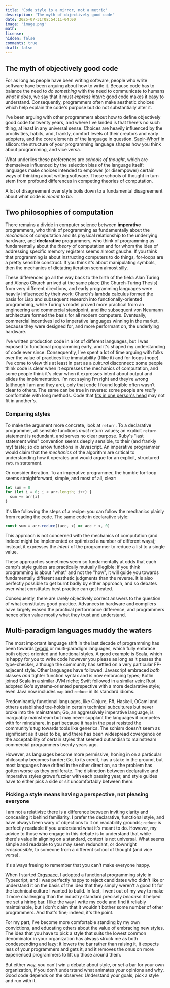 ```yaml
---
title: 'Code style is a mirror, not a metric'
description: 'The myth of objectively good code'
date: 2025-07-31T08:54:11-04:00
image: 'image.png'
math:
license:
hidden: false
comments: true
draft: false
---
```


## The myth of objectively good code

For as long as people have been writing software, people who write software have been arguing about how to write it. Because code has to balance the need to _do something_ with the need to communicate to humans _what it does_, we say that it must _express intent_: good code makes it easy to understand. Consequently, programmers often make aesthetic choices which help explain the code's purpose but do not substantially alter it.

I've been arguing with other programmers about how to define objectively good code for twenty years, and where I've landed is that there's no such thing, at least in any universal sense. Choices are heavily influenced by the proclivities, habits, and, frankly, comfort levels of their creators and early adopters, and the core elements of the language in question. [Sapir-Whorf](https://en.wikipedia.org/wiki/Linguistic_relativity) in silicon: the structure of your programming language shapes how you think about programming, and vice versa.

What underlies these preferences are _schools of thought_, which are themselves influenced by the selection bias of the language itself: languages make choices intended to empower (or disempower) certain ways of thinking about writing software. Those schools of thought in turn stem from profound differences in competing theories of computation.

A lot of disagreement over style boils down to a fundamental disagreement about what code is _meant to be_.

## Two philosophies of computation

There remains a divide in computer science between **imperative** programmers, who think of programming as fundamentally about the _mechanics_ of computation and its physical relationship to the underlying hardware, and **declarative** programmers, who think of programming as fundamentally about the _theory_ of computation and for whom the idea of addressing specific memory registers seems almost gauche. If you think that programming is about instructing computers to do things, for-loops are a pretty sensible construct. If you think it's about manipulating symbols, then the mechanics of dictating iteration seem almost silly.

These differences go all the way back to the birth of the field: Alan Turing and Alonzo Church arrived at the same place (the Church-Turing Thesis) from very different directions, and early programming languages were heavily influenced by their work: Church's lambda calculus formed the basis for Lisp and subsequent research into functionally-oriented programming, while Turing's model proved more practical from an engineering and commercial standpoint, and the subsequent von Neumann architecture formed the basis for all modern computers. Eventually, commercial incentives led to imperative languages winning in the market, because they were designed for, and more performant on, the underlying hardware.

I've written production code in a lot of different languages, but I was exposed to functional programming early, and it's shaped my understanding of code ever since. Consequently, I've spent a lot of time arguing with folks over the value of practices like immutability (I like it) and for-loops (nope). I've come to view this at least in part as a _cultural_ disconnect: some people think code is clear when it expresses the mechanics of computation, and some people think it's clear when it expresses intent about output and elides the implementation. I’m not saying I’m right and they’re wrong (although I am and they are), only that code I found legible often wasn’t clear to others. The same can be true in reverse: some people are _really_ comfortable with long methods. Code that [fits in one person's head](https://www.youtube.com/watch?v=4Y0tOi7QWqM) may not fit in another's.

### Comparing styles

To make the argument more concrete, look at `return`. To a declarative programmer, all sensible functions _must_ return values; an explicit `return` statement is redundant, and serves no clear purpose. Ruby's "last statement wins" convention seems deeply sensible, to their (and frankly my) taste; so do arrow functions in Javascript. An imperative programmer would claim that the _mechanics_ of the algorithm are critical to understanding how it operates and would argue for an explicit, structured `return` statement.

Or consider iteration. To an imperative programmer, the humble for-loop seems straightforward, simple, and most of all, clear:

```ts
let sum = 0
for (let i = 0; i < arr.length; i++) {
  sum += arr[i]
}
```

It's like following the steps of a recipe: you can follow the mechanics plainly from reading the code. The same code in declarative style:

```ts
const sum = arr.reduce((acc, x) => acc + x, 0)
```

This approach is not concerned with the mechanics of computation (and indeed might be implemented or optimized a number of different ways); instead, it expresses the _intent_ of the programmer to reduce a list to a single value.

These approaches sometimes seem so fundamentally at odds that each camp's style guides are practically mutually illegible: if you think programming is about "what" and not the "how", it will guide you towards fundamentally different aesthetic judgments than the reverse. It is also perfectly possible to get burnt badly by either approach, and so debates over what constitutes best practice can get heated.

Consequently, there are rarely objectively correct answers to the question of what constitutes good practice. Advances in hardware and compilers have largely erased the practical performance difference, and programmers hence often value mostly what they trust and understand.

## Multi-paradigm languages muddy the waters

The most important language shift in the last decade of programming has been towards [hybrid](https://en.wikipedia.org/wiki/Hybrid_language) or multi-paradigm languages, which fully embrace both object-oriented and functional styles. A good example is Scala, which is happy for you to write code however you please as long as it passes the type-checker, although the community has settled on a very particular FP-adjacent style. Other languages have followed: Javascript embraced _both_ classes _and_ tighter function syntax and is now embracing types; Kotlin joined Scala in a similar JVM niche; Swift followed in a similar vein; Rust adopted Go's systems-oriented perspective with a more declarative style; even Java now includes `map` and `reduce` in its standard idioms.

Predominantly functional languages, like Clojure, F#, Haskell, OCaml and others established toe-holds in certain technical subcultures but never broke into the mainstream; Go, an aggressively imperative language, is inarguably mainstream but may never supplant the languages it competes with for mindshare, in part because it has in the past resisted the community's tug towards tools like generics. The schism doesn't seem as significant as it used to be, and there has been widespread covergence on the acceptability of certain styles that seemed outlandish to mainstream commercial programmers twenty years ago.

However, as languages become more permissive, honing in on a particular philosophy becomes harder; Go, to its credit, has a stake in the ground, but most languages have drifted in the other direction, so the problem has gotten worse as they proliferate. The distinction between declarative and imperative styles grows fuzzier with each passing year, and style guides have to either pick a side or sit uncomfortably between them.

### Picking a style means having a perspective, not pleasing everyone

I am not a relativist: there is a difference between inviting clarity and concealing it behind familiarity. I prefer the declarative, functional style, and have always been wary of objections to it on readability grounds; `reduce` is perfectly readable if you understand what it's meant to do. However, my advice to those who engage in this debate is to understand that while there's value in aligning on a standard, context is not universal. What seems simple and readable to you may seem redundant, or downright _irresponsible_, to someone from a different school of thought (and vice versa).

It's always freeing to remember that you can't make everyone happy.

When I started [Orgspace](https://orgspace.io), I adopted a functional programming style in Typescript, and I was perfectly happy to reject candidates who didn't like or understand it on the basis of the idea that they simply weren't a good fit for the technical culture I wanted to build. In fact, I went out of my way to make it more challenging than the industry standard precisely _because_ it helped me set a hiring bar. I like the way I write my code and find it reliably maintainable, but I don't claim that it wouldn't bother some number of other programmers. And that's fine; indeed, it's the point.

For my part, I've become more comfortable standing by my own convictions, and educating others about the value of embracing new styles. The idea that you have to pick a style that suits the lowest common denominator in your organization has always struck me as both condescending and lazy: it lowers the bar rather than raising it, it expects less of your programmers and gets it, and it removes the onus on more experienced programmers to lift up those around them.

But either way, you can't win a debate about style, or set a bar for your own organization, if you don't understand what animates your opinions and why. Good code depends on the observer. Understand your goals, pick a style and run with it.
